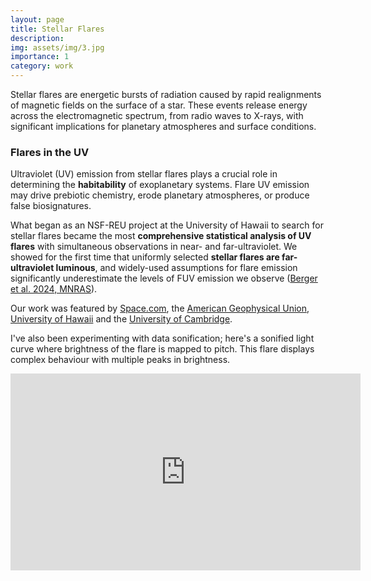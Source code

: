 ```yaml
---
layout: page
title: Stellar Flares
description: 
img: assets/img/3.jpg
importance: 1
category: work
---
```


Stellar flares are energetic bursts of radiation caused by rapid realignments of magnetic fields on the surface of a star. These events release energy across the electromagnetic spectrum, from radio waves to X-rays, with significant implications for planetary atmospheres and surface conditions.

### Flares in the UV

Ultraviolet (UV) emission from stellar flares plays a crucial role in determining the **habitability** of exoplanetary systems. Flare UV emission may drive prebiotic chemistry, erode planetary atmospheres, or produce false biosignatures.

What began as an NSF-REU project at the University of Hawaii to search for stellar flares became the most **comprehensive statistical analysis of UV flares** with simultaneous observations in near- and far-ultraviolet. We showed for the first time that uniformly selected **stellar flares are far-ultraviolet luminous**, and widely-used assumptions for flare emission significantly underestimate the levels of FUV emission we observe ([Berger et al. 2024, MNRAS](https://academic.oup.com/mnras/article/532/4/4436/7725642)).

Our work was featured by [Space.com](https://www.space.com/red-dwarf-stars-uv-radation-harmful-to-life), the [American Geophysical Union](https://eos.org/articles/small-stars-produce-mighty-uv-flares), [University of Hawaii](https://www.hawaii.edu/news/2024/08/05/risks-to-planets-that-could-host-life/) and the [University of Cambridge](https://www.cam.ac.uk/research/news/astronomers-uncover-risks-to-planets-that-could-host-life).

I've also been experimenting with data sonification; here's a sonified light curve where brightness of the flare is mapped to pitch. This flare displays complex behaviour with multiple peaks in brightness.

<iframe width="560" height="315" src="https://www.youtube.com/embed/GS9zs6-GDws?si=R0ovySS7AW7R5hLk" title="YouTube video player" frameborder="0" allow="accelerometer; autoplay; clipboard-write; encrypted-media; gyroscope; picture-in-picture; web-share" referrerpolicy="strict-origin-when-cross-origin" allowfullscreen></iframe>
